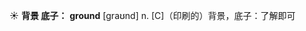☀ <span class="category">**背景 底子：**</span>
<span class="vocabulary">**ground**</span> [ɡraʊnd] 
<span class="definition">n. [C]（印刷的）背景，底子：</span>了解即可
